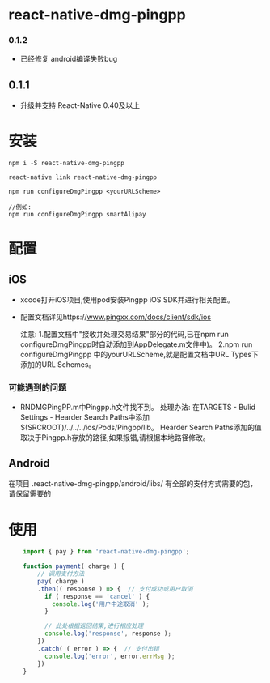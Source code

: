# react-native-dmg-pingpp

### 0.1.2 
- 已经修复 android编译失败bug

## 0.1.1
- 升级并支持 React-Native 0.40及以上


# 安装
    npm i -S react-native-dmg-pingpp
    
    react-native link react-native-dmg-pingpp
    
    npm run configureDmgPingpp <yourURLScheme>
    
    //例如:
    npm run configureDmgPingpp smartAlipay

# 配置
## iOS
- xcode打开iOS项目,使用pod安装Pingpp iOS SDK并进行相关配置。
- 配置文档详见https://www.pingxx.com/docs/client/sdk/ios

    注意:
    1.配置文档中"接收并处理交易结果"部分的代码,已在npm run configureDmgPingpp时自动添加到AppDelegate.m文件中)。
    2.npm run configureDmgPingpp <yourURLScheme>中的yourURLScheme,就是配置文档中URL Types下添加的URL Schemes。

### 可能遇到的问题

- RNDMGPingPP.m中Pingpp.h文件找不到。
  处理办法: 在TARGETS - Bulid Settings - Hearder Search Paths中添加$(SRCROOT)/../../../ios/Pods/Pingpp/lib。
  Hearder Search Paths添加的值取决于Pingpp.h存放的路径,如果报错,请根据本地路径修改。

 
## Android

在项目 .react-native-dmg-pingpp/android/libs/ 有全部的支付方式需要的包，请保留需要的


# 使用

```javascript
    import { pay } from 'react-native-dmg-pingpp';

    function payment( charge ) {
        // 调用支付方法
        pay( charge )
        .then(( response ) => {  // 支付成功或用户取消
          if ( response == 'cancel' ) {
            console.log('用户中途取消' );
          }

          // 此处根据返回结果,进行相应处理
          console.log('response', response );
        })
        .catch( ( error ) => {  // 支付出错
          console.log('error', error.errMsg );
        })
    }
```